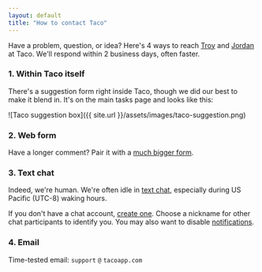 ```yaml
---
layout: default
title: "How to contact Taco"
---
```


Have a problem, question, or idea? Here's 4 ways to reach [Troy](https://twitter.com/troyd) and [Jordan](https://twitter.com/fixie) at Taco. We'll respond within 2 business days, often faster.

### 1. Within Taco itself

There's a suggestion form right inside Taco, though we did our best to make it blend in. It's on the main tasks page and looks like this:

![Taco suggestion box]({{ site.url }}/assets/images/taco-suggestion.png)

### 2. Web form

Have a longer comment? Pair it with a [much bigger form](https://tacoapp.com/feedback).

### 3. Text chat

Indeed, we're human. We're often idle in [text chat](https://tacoapp.com/chat), especially during US Pacific (UTC-8) waking hours.

If you don't have a chat account, [create one](https://tacoapp.com/chat-signup). Choose a nickname for other chat participants to identify you. You may also want to disable [notifications](https://grove.io/accounts/settings/notifications).

### 4. Email

Time-tested email: `support` `@` `tacoapp.com`
